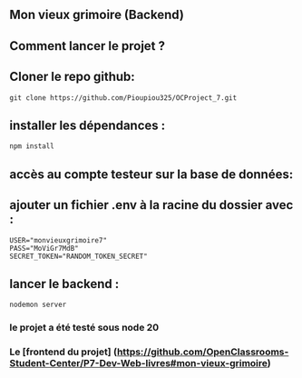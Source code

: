 ## Mon vieux grimoire (Backend)
## Comment lancer le projet ?

## Cloner le repo github:
```
git clone https://github.com/Pioupiou325/OCProject_7.git
```
## installer les dépendances :
```
npm install
```
## accès au compte testeur sur la base de données:
## ajouter un fichier .env à la racine du dossier avec :
```
USER="monvieuxgrimoire7"
PASS="MoViGr7MdB"
SECRET_TOKEN="RANDOM_TOKEN_SECRET"
```
## lancer le backend :
```
nodemon server
```

### le projet a été testé sous node 20

### Le [frontend du projet] (https://github.com/OpenClassrooms-Student-Center/P7-Dev-Web-livres#mon-vieux-grimoire)